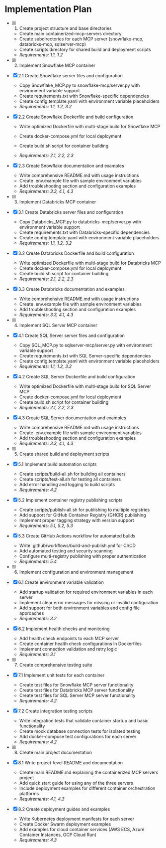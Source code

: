 # Implementation Plan

- [x] 1. Create project structure and base directories





  - Create main containerized-mcp-servers directory
  - Create subdirectories for each MCP server (snowflake-mcp, databricks-mcp, sqlserver-mcp)
  - Create scripts directory for shared build and deployment scripts
  - _Requirements: 1.1, 1.2_

- [x] 2. Implement Snowflake MCP container





- [x] 2.1 Create Snowflake server files and configuration


  - Copy Snowflake_MCP.py to snowflake-mcp/server.py with environment variable support
  - Create requirements.txt with Snowflake-specific dependencies
  - Create config.template.yaml with environment variable placeholders
  - _Requirements: 1.1, 1.2, 3.2_



- [x] 2.2 Create Snowflake Dockerfile and build configuration

  - Write optimized Dockerfile with multi-stage build for Snowflake MCP
  - Create docker-compose.yml for local deployment
  - Create build.sh script for container building


  - _Requirements: 2.1, 2.2, 2.3_

- [x] 2.3 Create Snowflake documentation and examples


  - Write comprehensive README.md with usage instructions
  - Create .env.example file with sample environment variables
  - Add troubleshooting section and configuration examples
  - _Requirements: 3.3, 4.1, 4.3_

- [x] 3. Implement Databricks MCP container




- [x] 3.1 Create Databricks server files and configuration


  - Copy Databricks_MCP.py to databricks-mcp/server.py with environment variable support
  - Create requirements.txt with Databricks-specific dependencies
  - Create config.template.yaml with environment variable placeholders
  - _Requirements: 1.1, 1.2, 3.2_

- [x] 3.2 Create Databricks Dockerfile and build configuration


  - Write optimized Dockerfile with multi-stage build for Databricks MCP
  - Create docker-compose.yml for local deployment
  - Create build.sh script for container building
  - _Requirements: 2.1, 2.2, 2.3_

- [x] 3.3 Create Databricks documentation and examples


  - Write comprehensive README.md with usage instructions
  - Create .env.example file with sample environment variables
  - Add troubleshooting section and configuration examples
  - _Requirements: 3.3, 4.1, 4.3_

- [x] 4. Implement SQL Server MCP container





- [x] 4.1 Create SQL Server server files and configuration


  - Copy SQL_MCP.py to sqlserver-mcp/server.py with environment variable support
  - Create requirements.txt with SQL Server-specific dependencies
  - Create config.template.yaml with environment variable placeholders
  - _Requirements: 1.1, 1.2, 3.2_

- [x] 4.2 Create SQL Server Dockerfile and build configuration


  - Write optimized Dockerfile with multi-stage build for SQL Server MCP
  - Create docker-compose.yml for local deployment
  - Create build.sh script for container building
  - _Requirements: 2.1, 2.2, 2.3_

- [x] 4.3 Create SQL Server documentation and examples


  - Write comprehensive README.md with usage instructions
  - Create .env.example file with sample environment variables
  - Add troubleshooting section and configuration examples
  - _Requirements: 3.3, 4.1, 4.3_

- [x] 5. Create shared build and deployment scripts




- [x] 5.1 Implement build automation scripts


  - Create scripts/build-all.sh for building all containers
  - Create scripts/test-all.sh for testing all containers
  - Add error handling and logging to build scripts
  - _Requirements: 4.2_

- [x] 5.2 Implement container registry publishing scripts


  - Create scripts/publish-all.sh for publishing to multiple registries
  - Add support for GitHub Container Registry (GHCR) publishing
  - Implement proper tagging strategy with version support
  - _Requirements: 5.1, 5.2, 5.3_

- [x] 5.3 Create GitHub Actions workflow for automated builds


  - Write .github/workflows/build-and-publish.yml for CI/CD
  - Add automated testing and security scanning
  - Configure multi-registry publishing with proper authentication
  - _Requirements: 5.4_

- [x] 6. Implement configuration and environment management



- [x] 6.1 Create environment variable validation


  - Add startup validation for required environment variables in each server
  - Implement clear error messages for missing or invalid configuration
  - Add support for both environment variables and config file approaches
  - _Requirements: 3.2_

- [x] 6.2 Implement health checks and monitoring


  - Add health check endpoints to each MCP server
  - Create container health check configurations in Dockerfiles
  - Implement connection validation and retry logic
  - _Requirements: 3.1_

- [x] 7. Create comprehensive testing suite



- [x] 7.1 Implement unit tests for each container


  - Create test files for Snowflake MCP server functionality
  - Create test files for Databricks MCP server functionality
  - Create test files for SQL Server MCP server functionality
  - _Requirements: 4.2_

- [x] 7.2 Create integration testing scripts


  - Write integration tests that validate container startup and basic functionality
  - Create mock database connection tests for isolated testing
  - Add docker-compose test configurations for each server
  - _Requirements: 4.2_

- [x] 8. Create main project documentation



- [x] 8.1 Write project-level README and documentation


  - Create main README.md explaining the containerized MCP servers project
  - Add quick start guide for using any of the three servers
  - Include deployment examples for different container orchestration platforms
  - _Requirements: 4.1, 4.3_

- [x] 8.2 Create deployment guides and examples


  - Write Kubernetes deployment manifests for each server
  - Create Docker Swarm deployment examples
  - Add examples for cloud container services (AWS ECS, Azure Container Instances, GCP Cloud Run)
  - _Requirements: 4.3_